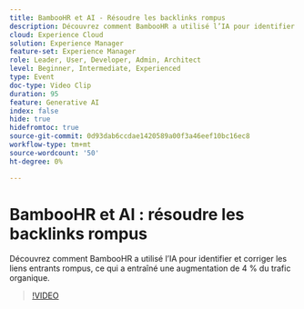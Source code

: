```yaml
---
title: BambooHR et AI - Résoudre les backlinks rompus
description: Découvrez comment BambooHR a utilisé l’IA pour identifier et corriger les liens entrants rompus, ce qui a entraîné une augmentation de 4 % du trafic organique.
cloud: Experience Cloud
solution: Experience Manager
feature-set: Experience Manager
role: Leader, User, Developer, Admin, Architect
level: Beginner, Intermediate, Experienced
type: Event
doc-type: Video Clip
duration: 95
feature: Generative AI
index: false
hide: true
hidefromtoc: true
source-git-commit: 0d93dab6ccdae1420589a00f3a46eef10bc16ec8
workflow-type: tm+mt
source-wordcount: '50'
ht-degree: 0%

---
```



# BambooHR et AI : résoudre les backlinks rompus

Découvrez comment BambooHR a utilisé l’IA pour identifier et corriger les liens entrants rompus, ce qui a entraîné une augmentation de 4 % du trafic organique.

>[!VIDEO](https://video.tv.adobe.com/v/3459238/?learn=on&enablevpops)
